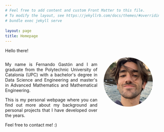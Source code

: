 ```yaml
---
# Feel free to add content and custom Front Matter to this file.
# To modify the layout, see https://jekyllrb.com/docs/themes/#overriding-theme-defaults
# bundle exec jekyll serve

layout: page
title: Homepage
---
```


Hello there!

<div class="row">
  <div style="float:left;width:60%;text-align:justify">
    <p>
    My name is Fernando Gastón and I am graduate from the Polytechnic University of Catalonia (UPC) with a bachelor's degree in Data Science and Engineering and master's in Advanced Mathematics and Mathematical Engineering. 
    </p>
    <p>
    This is my personal webpage where you can find out more about my background and personal projects that I have developed over the years.
    </p>
    <p>
    Feel free to contact me! :)
    </p>
  </div>
  <div style="float:left;width:40%;">
    <img style="border-radius:50%;width:80%;display:block;margin:auto" src="me_pic.jpg" alt="Me">
  </div>
</div>
